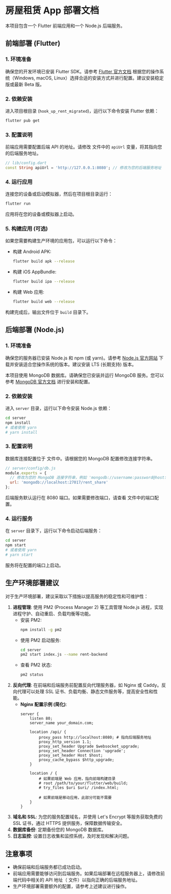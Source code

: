 # 房屋租赁 App 部署文档

本项目包含一个 Flutter 前端应用和一个 Node.js 后端服务。

## 前端部署 (Flutter)

### 1. 环境准备

确保您的开发环境已安装 Flutter SDK。请参考 [Flutter 官方文档](https://flutter.dev/docs/get-started/install) 根据您的操作系统（Windows, macOS, Linux）选择合适的安装方式并进行配置。建议安装稳定版或最新 Beta 版。

### 2. 依赖安装

进入项目根目录 (`hook_up_rent_migrated`)，运行以下命令安装 Flutter 依赖：

```bash
flutter pub get
```

### 3. 配置说明

前端应用需要配置后端 API 的地址。请修改 <mcfile name="config.dart" path="lib/config.dart"></mcfile> 文件中的 `apiUrl` 变量，将其指向您的后端服务地址。

```dart
// lib/config.dart
const String apiUrl = 'http://127.0.0.1:8080'; // 修改为您的后端服务地址
```

### 4. 运行应用

连接您的设备或启动模拟器，然后在项目根目录运行：

```bash
flutter run
```

应用将在您的设备或模拟器上启动。

### 5. 构建应用 (可选)

如果您需要构建生产环境的应用包，可以运行以下命令：

- 构建 Android APK:
  ```bash
  flutter build apk --release
  ```
- 构建 iOS AppBundle:
  ```bash
  flutter build ipa --release
  ```
- 构建 Web 应用:
  ```bash
  flutter build web --release
  ```
构建完成后，输出文件位于 `build` 目录下。

## 后端部署 (Node.js)

### 1. 环境准备

确保您的服务器已安装 Node.js 和 npm (或 yarn)。请参考 [Node.js 官方网站](https://nodejs.org/) 下载并安装适合您操作系统的版本。建议安装 LTS (长期支持) 版本。

本项目使用 MongoDB 数据库。请确保您已安装并运行 MongoDB 服务。您可以参考 [MongoDB 官方文档](https://docs.mongodb.com/manual/installation/) 进行安装和配置。

### 2. 依赖安装

进入 `server` 目录，运行以下命令安装 Node.js 依赖：

```bash
cd server
npm install
# 或者使用 yarn
# yarn install
```

### 3. 配置说明

数据库连接配置位于 <mcfile name="db.js" path="server/config/db.js"></mcfile> 文件中。请根据您的 MongoDB 配置修改连接字符串。

```javascript
// server/config/db.js
module.exports = {
  // 修改为您的 MongoDB 连接字符串，例如 'mongodb://username:password@host:port/database'
  url: 'mongodb://localhost:27017/rent_share'
};
```

后端服务默认运行在 8080 端口。如果需要修改端口，请查看 <mcfile name="index.js" path="server/index.js"></mcfile> 文件中的端口配置。

### 4. 运行服务

在 `server` 目录下，运行以下命令启动后端服务：

```bash
cd server
npm start
# 或者使用 yarn
# yarn start
```

服务将在配置的端口上启动。

## 生产环境部署建议

对于生产环境部署，建议采取以下措施以提高服务的稳定性和可维护性：

1.  **进程管理**: 使用 PM2 (Process Manager 2) 等工具管理 Node.js 进程，实现进程守护、自动重启、负载均衡等功能。
    - 安装 PM2:
      ```bash
      npm install -g pm2
      ```
    - 使用 PM2 启动服务:
      ```bash
      cd server
      pm2 start index.js --name rent-backend
      ```
    - 查看 PM2 状态:
      ```bash
      pm2 status
      ```
2.  **反向代理**: 在前端和后端服务前配置反向代理服务器，如 Nginx 或 Caddy。反向代理可以处理 SSL 证书、负载均衡、静态文件服务等，提高安全性和性能。
    - **Nginx 配置示例 (简化)**:
      ```nginx
      server {
          listen 80;
          server_name your_domain.com;

          location /api/ {
              proxy_pass http://localhost:8080; # 指向后端服务地址
              proxy_http_version 1.1;
              proxy_set_header Upgrade $websocket_upgrade;
              proxy_set_header Connection 'upgrade';
              proxy_set_header Host $host;
              proxy_cache_bypass $http_upgrade;
          }

          location / {
              # 如果前端是 Web 应用，指向前端构建目录
              # root /path/to/your/flutter/web/build;
              # try_files $uri $uri/ /index.html;

              # 如果前端是移动应用，此部分可能不需要
          }
      }
      ```
3.  **域名和 SSL**: 为您的服务配置域名，并使用 Let's Encrypt 等服务获取免费的 SSL 证书，通过 HTTPS 提供服务，保障数据传输安全。
4.  **数据库备份**: 定期备份您的 MongoDB 数据库。
5.  **日志监控**: 设置日志收集和监控系统，及时发现和解决问题。

## 注意事项

- 确保前端和后端服务都已成功启动。
- 前端应用需要能够访问到后端服务。如果后端部署在远程服务器上，请修改前端代码中相关的 API 地址（<mcfile name="config.dart" path="lib/config.dart"></mcfile> 文件）以指向正确的后端服务地址。
- 生产环境部署需要额外的配置，请参考上述建议进行操作。
